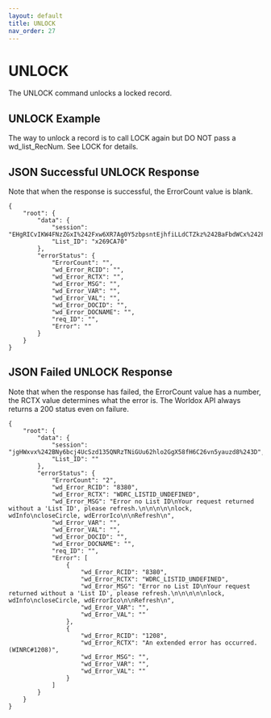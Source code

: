```yaml
---
layout: default
title: UNLOCK
nav_order: 27
---
```


# UNLOCK

The UNLOCK command unlocks a locked record.

## UNLOCK Example

The way to unlock a record is to call LOCK again but DO NOT pass a wd_list_RecNum. See LOCK for details.

## JSON Successful UNLOCK Response

Note that when the response is successful, the ErrorCount value is blank. 

```
{
    "root": {
        "data": {
            "session": "EHgRICvIKW4FNzZGxI%242Fxw6XR7Ag0Y5zbpsntEjhfiLLdCTZkz%242BaFbdWCx%242F4%243D",
            "List_ID": "x269CA70"
        },
        "errorStatus": {
            "ErrorCount": "",
            "wd_Error_RCID": "",
            "wd_Error_RCTX": "",
            "wd_Error_MSG": "",
            "wd_Error_VAR": "",
            "wd_Error_VAL": "",
            "wd_Error_DOCID": "",
            "wd_Error_DOCNAME": "",
            "req_ID": "",
            "Error": ""
        }
    }
}
```

## JSON Failed UNLOCK Response

Note that when the response has failed, the ErrorCount value has a number, the RCTX value determines what the error is. The Worldox API always returns a 200 status even on failure. 

```
{
    "root": {
        "data": {
            "session": "jgHWxvx%242BNy6bcj4UcSzd135QNRzTNiGUu62hlo2GgX58fH6C26vn5yauzd8%243D",
            "List_ID": ""
        },
        "errorStatus": {
            "ErrorCount": "2",
            "wd_Error_RCID": "8380",
            "wd_Error_RCTX": "WDRC_LISTID_UNDEFINED",
            "wd_Error_MSG": "Error no List ID\nYour request returned without a 'List ID', please refresh.\n\n\n\n\nlock, wdInfo\ncloseCircle, wdErrorIco\n\nRefresh\n",
            "wd_Error_VAR": "",
            "wd_Error_VAL": "",
            "wd_Error_DOCID": "",
            "wd_Error_DOCNAME": "",
            "req_ID": "",
            "Error": [
                {
                    "wd_Error_RCID": "8380",
                    "wd_Error_RCTX": "WDRC_LISTID_UNDEFINED",
                    "wd_Error_MSG": "Error no List ID\nYour request returned without a 'List ID', please refresh.\n\n\n\n\nlock, wdInfo\ncloseCircle, wdErrorIco\n\nRefresh\n",
                    "wd_Error_VAR": "",
                    "wd_Error_VAL": ""
                },
                {
                    "wd_Error_RCID": "1208",
                    "wd_Error_RCTX": "An extended error has occurred. (WINRC#1208)",
                    "wd_Error_MSG": "",
                    "wd_Error_VAR": "",
                    "wd_Error_VAL": ""
                }
            ]
        }
    }
}
```
